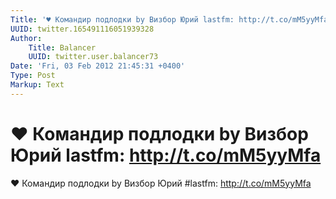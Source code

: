 ```yaml
---
Title: '♥ Командир подлодки by Визбор Юрий lastfm: http://t.co/mM5yyMfa'
UUID: twitter.165491116051939328
Author:
    Title: Balancer
    UUID: twitter.user.balancer73
Date: 'Fri, 03 Feb 2012 21:45:31 +0400'
Type: Post
Markup: Text
---
```


# ♥ Командир подлодки by Визбор Юрий lastfm: http://t.co/mM5yyMfa

♥ Командир подлодки by Визбор Юрий #lastfm:
http://t.co/mM5yyMfa